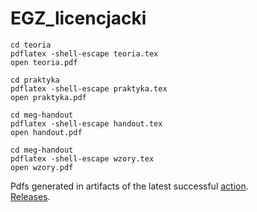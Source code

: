 # EGZ_licencjacki

```
cd teoria
pdflatex -shell-escape teoria.tex
open teoria.pdf
```

```
cd praktyka
pdflatex -shell-escape praktyka.tex
open praktyka.pdf
```

```
cd meg-handout
pdflatex -shell-escape handout.tex
open handout.pdf
```

```
cd meg-handout
pdflatex -shell-escape wzory.tex
open wzory.pdf
```

Pdfs generated in artifacts of the latest successful [action](https://github.com/mdymek/EGZ_licencjacki/actions).  
[Releases](https://github.com/mdymek/EGZ_licencjacki/releases).
